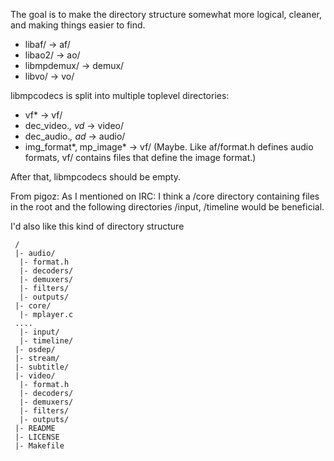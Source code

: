 The goal is to make the directory structure somewhat more logical, cleaner, and making things easier to find.

* libaf/ -> af/
* libao2/ -> ao/
* libmpdemux/ -> demux/
* libvo/ -> vo/

libmpcodecs is split into multiple toplevel directories:

* vf* -> vf/
* dec_video.*, vd* -> video/
* dec_audio.*, ad* -> audio/
* img_format*, mp_image* -> vf/ (Maybe. Like af/format.h defines audio formats, vf/ contains files that define the image format.)

After that, libmpcodecs should be empty.

From pigoz:
As I mentioned on IRC: I think a /core directory containing files in the root and the following directories /input, /timeline would be beneficial.

I'd also like this kind of directory structure

```
 /
 |- audio/
  |- format.h
  |- decoders/
  |- demuxers/
  |- filters/
  |- outputs/
 |- core/
  |- mplayer.c
 ....
  |- input/
  |- timeline/
 |- osdep/
 |- stream/
 |- subtitle/
 |- video/
  |- format.h
  |- decoders/
  |- demuxers/
  |- filters/
  |- outputs/
 |- README
 |- LICENSE
 |- Makefile
```